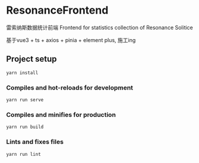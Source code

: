# ResonanceFrontend
雷索纳斯数据统计前端
Frontend for statistics collection of Resonance Solitice

基于vue3 + ts + axios + pinia + element plus, 施工ing

## Project setup
```
yarn install
```

### Compiles and hot-reloads for development
```
yarn run serve
```

### Compiles and minifies for production
```
yarn run build
```

### Lints and fixes files
```
yarn run lint
```

